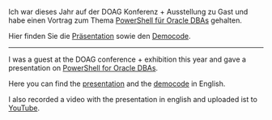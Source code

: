 Ich war dieses Jahr auf der DOAG Konferenz + Ausstellung zu Gast und habe einen Vortrag zum Thema [PowerShell für Oracle DBAs](https://shop.doag.org/events/anwenderkonferenz/2022/agenda/#eventDay.all#textSearch.PowerShell) gehalten.

Hier finden Sie die [Präsentation](PowerShell_für_Oracle_DBAs_DOAG2022.pdf) sowie den [Democode](demo.ps1).

---

I was a guest at the DOAG conference + exhibition this year and gave a presentation on [PowerShell for Oracle DBAs](https://shop.doag.org/events/anwenderkonferenz/2022/agenda/#eventDay.all#textSearch.PowerShell).

Here you can find the [presentation](PowerShell_for_Oracle_DBAs_DOAG2022_en.pdf) and the [democode](demo_en.ps1) in English.

I also recorded a video with the presentation in english and uploaded ist to [YouTube](https://youtu.be/tEcc05YlKsY).
